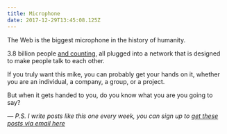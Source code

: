 ```yaml
---
title: Microphone
date: 2017-12-29T13:45:08.125Z
---
```

The Web is the biggest microphone in the history of humanity. 

<!--more-->

3.8 billion people [and counting](http://www.internetlivestats.com/internet-users/), all plugged into a network that is designed to make people talk to each other.

If you truly want this mike, you can probably get your hands on it, whether you are an individual, a company, a group, or a project. 

But when it gets handed to you, do you know what you are you going to say?

––
*P.S. I write posts like this one every week, you can sign up to [get these posts via email here](http://fleisure.us6.list-manage2.com/subscribe?u=1b57ff432660d827a9445f307&id=db415544cc)*

